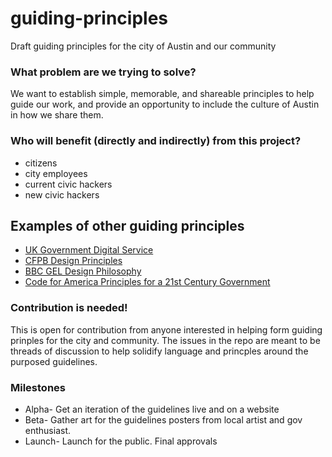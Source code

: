 # guiding-principles
Draft guiding principles for the city of Austin and our community

### What problem are we trying to solve?
We want to establish simple, memorable, and shareable principles to help guide our work, and provide an opportunity to include the culture of Austin in how we share them.

### Who will benefit (directly and indirectly) from this project?
- citizens
- city employees
- current civic hackers
- new civic hackers


## Examples of other guiding principles 
-  [UK Government Digital Service](https://www.gov.uk/design-principles)
-  [CFPB Design Principles](https://cfpb.github.io/design-manual/guides/design-principles.html)
-  [BBC GEL Design Philosophy](http://www.bbc.co.uk/gel/philosophy/design-philosophy)
-  [Code for America Principles for a 21st Century Government](https://www.codeforamerica.org/resources/)



### Contribution is needed!
This is open for contribution from anyone interested in helping form guiding prinples for the city and community. The issues in the repo are meant to be threads of discussion to help solidify language and princples around the purposed guidelines. 


### Milestones
- Alpha- Get an iteration of the guidelines live and on a website
- Beta- Gather art for the guidelines posters from local artist and gov enthusiast. 
- Launch- Launch for the public. Final approvals
